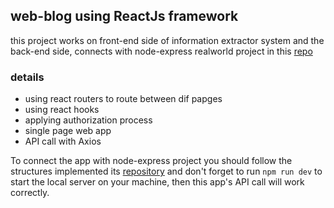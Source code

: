## web-blog using ReactJs framework

this project works on front-end side of information extractor system and the back-end side, connects with node-express realworld project in this [repo](https://github.com/gothinkster/node-express-realworld-example-app)

### details
+ using react routers to route between dif papges
+ using react hooks
+ applying authorization process
+ single page web app
+ API call with Axios

To connect the app with node-express project you should follow the structures implemented its [repository](https://github.com/gothinkster/node-express-realworld-example-app) and don't forget to run `npm run dev` to start the local server on your machine, then this app's API call will work correctly.
